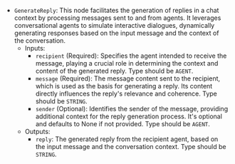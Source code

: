 - `GenerateReply`: This node facilitates the generation of replies in a chat context by processing messages sent to and from agents. It leverages conversational agents to simulate interactive dialogues, dynamically generating responses based on the input message and the context of the conversation.
    - Inputs:
        - `recipient` (Required): Specifies the agent intended to receive the message, playing a crucial role in determining the context and content of the generated reply. Type should be `AGENT`.
        - `message` (Required): The message content sent to the recipient, which is used as the basis for generating a reply. Its content directly influences the reply's relevance and coherence. Type should be `STRING`.
        - `sender` (Optional): Identifies the sender of the message, providing additional context for the reply generation process. It's optional and defaults to None if not provided. Type should be `AGENT`.
    - Outputs:
        - `reply`: The generated reply from the recipient agent, based on the input message and the conversation context. Type should be `STRING`.
